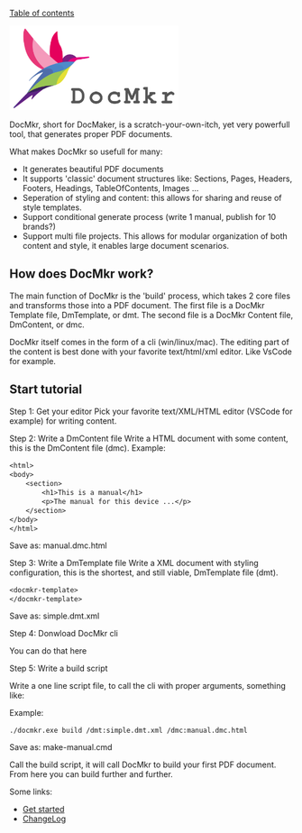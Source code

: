 [Table of contents](toc.md)

<img src="https://github.com/LetsWrappIt/DocMkr/blob/main/images/DocMkr_logo_1280x640.png" width="300" height="150">

DocMkr, short for DocMaker, is a scratch-your-own-itch, yet very powerfull tool, that generates proper PDF documents.

What makes DocMkr so usefull for many:
- It generates beautiful PDF documents
- It supports 'classic' document structures like: Sections, Pages, Headers, Footers, Headings, TableOfContents, Images ... 
- Seperation of styling and content: this allows for sharing and reuse of style templates.
- Support conditional generate process (write 1 manual, publish for 10 brands?)
- Support multi file projects. This allows for modular organization of both content and style, it enables large document scenarios.


## How does DocMkr work?
The main function of DocMkr is the 'build' process, which takes 2 core files and transforms those into a PDF document.
The first file is a DocMkr Template file, DmTemplate, or dmt.
The second file is a DocMkr Content file, DmContent, or dmc.

DocMkr itself comes in the form of a cli (win/linux/mac). The editing part of the content is best done with your favorite 
text/html/xml editor. Like VsCode for example.

## Start tutorial

Step 1: Get your editor
Pick your favorite text/XML/HTML editor (VSCode for example) for writing content.

Step 2: Write a DmContent file
Write a HTML document with some content, this is the DmContent file (dmc).
Example:
```
<html>
<body>
    <section>
        <h1>This is a manual</h1>
        <p>The manual for this device ...</p>
    </section>
</body>
</html>
```
Save as: manual.dmc.html


Step 3: Write a DmTemplate file
Write a XML document with styling configuration, this is the shortest, and still viable, DmTemplate file (dmt).
```
<docmkr-template>
</docmkr-template>
```
Save as: simple.dmt.xml

Step 4: Donwload DocMkr cli

You can do that here


Step 5: Write a build script

Write a one line script file, to call the cli with proper arguments, something like:

Example:
```
./docmkr.exe build /dmt:simple.dmt.xml /dmc:manual.dmc.html
```

Save as: make-manual.cmd

Call the build script, it will call DocMkr to build your first PDF document.
From here you can build further and further.





Some links:
- [Get started](getstarted.md)
- [ChangeLog](changelog.md)
